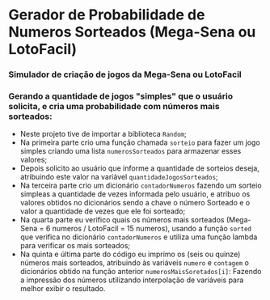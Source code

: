 # Gerador de Probabilidade de Numeros Sorteados (Mega-Sena ou LotoFacil)

### Simulador de criação de jogos da Mega-Sena ou LotoFacil 
### Gerando a quantidade de jogos "simples" que o usuário solicita, e cria uma probabilidade com números mais sorteados:

- Neste projeto tive de importar a biblioteca ```Random```;
- Na primeira parte crio uma função chamada ```sorteio``` para fazer um jogo simples criando uma lista ```numerosSorteados``` para armazenar esses valores;
- Depois solicito ao usuário que informe a quantidade de sorteios deseja, atribuindo este valor na variável ```quantidadeJogosSorteados```;
- Na terceira parte crio um dicionário ```contadorNumeros``` fazendo um sorteio simpleas a quantidade de vezes informada pelo usuário, e atribuo os valores obtidos no dicionários sendo a chave o número Sorteado e o valor a quantidade de vezes que ele foi sorteado;
- Na quarta parte eu verifico quais os números mais sorteados (Mega-Sena = 6 numeros /  LotoFacil = 15 numeros), usando a função ```sorted``` que verifica no dicionário ```contadorNumeros``` e utiliza uma função lambda para verificar os mais sorteados;
- Na quinta e última parte do código eu imprimo os (seis ou quinze) números mais sorteados, atribuindo às variáveis ```numero``` e ```contagem``` o dicionários obtido na função anterior ```numerosMaisSoretados[i]```: Fazendo a impressão dos números utilizando interpolação de variáveis para melhor exibir o resultado.
